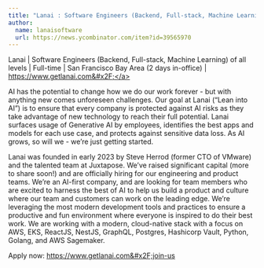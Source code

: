 ```yaml
---
title: "Lanai : Software Engineers (Backend, Full-stack, Machine Learning) of all levels"
author:
  name: lanaisoftware
  url: https://news.ycombinator.com/item?id=39565970
---
```

Lanai | Software Engineers (Backend, Full-stack, Machine Learning) of all levels | Full-time | San Francisco Bay Area (2 days in-office) | <a href="https:&#x2F;&#x2F;www.getlanai.com&#x2F;" rel="nofollow">https:&#x2F;&#x2F;www.getlanai.com&#x2F;</a>

AI has the potential to change how we do our work forever - but with anything new comes unforeseen challenges. Our goal at Lanai (“Lean into AI”) is to ensure that every company is protected against AI risks as they take advantage of new technology to reach their full potential. Lanai surfaces usage of Generative AI by employees, identifies the best apps and models for each use case, and protects against sensitive data loss. As AI grows, so will we - we’re just getting started.

Lanai was founded in early 2023 by Steve Herrod (former CTO of VMware) and the talented team at Juxtapose. We’ve raised significant capital (more to share soon!) and are officially hiring for our engineering and product teams. We’re an AI-first company, and are looking for team members who are excited to harness the best of AI to help us build a product and culture where our team and customers can work on the leading edge. We’re leveraging the most modern development tools and practices to ensure a productive and fun environment where everyone is inspired to do their best work. We are working with a modern, cloud-native stack with a focus on AWS, EKS, ReactJS, NestJS, GraphQL, Postgres, Hashicorp Vault, Python, Golang, and AWS Sagemaker.

Apply now: <a href="https:&#x2F;&#x2F;www.getlanai.com&#x2F;join-us" rel="nofollow">https:&#x2F;&#x2F;www.getlanai.com&#x2F;join-us</a>
